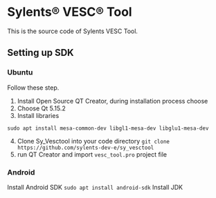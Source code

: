 # Sylents® VESC® Tool

This is the source code of Sylents VESC Tool. 

## Setting up SDK

### Ubuntu
Follow these step.

1) Install Open Source QT Creator, during installation process choose
2) Choose Qt 5.15.2
3) Install libraries
```
sudo apt install mesa-common-dev libgl1-mesa-dev libglu1-mesa-dev
```
4) Clone Sy_Vesctool into your code directory
```git clone https://github.com/sylents-dev-e/sy_vesctool```
5) run QT Creator and import ```vesc_tool.pro``` project file

### Android

Install Android SDK ```sudo apt install android-sdk```
Install JDK

